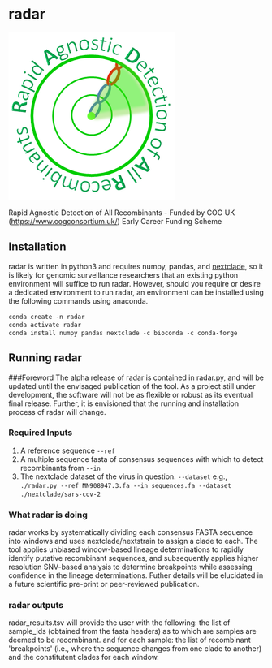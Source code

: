# radar
![logo](./logo.png)

Rapid Agnostic Detection of All Recombinants - Funded by COG UK (https://www.cogconsortium.uk/) Early Career Funding Scheme

## Installation
radar is written in python3 and requires numpy, pandas, and [nextclade](https://github.com/nextstrain/nextclade/blob/master/docs/user/nextclade-cli.md), so it is likely for genomic surveillance researchers that an existing python environment will suffice to run radar. However, should you require or desire a dedicated environment to run radar, an environment can be installed using the following commands using anaconda.

```
conda create -n radar
conda activate radar
conda install numpy pandas nextclade -c bioconda -c conda-forge
```

## Running radar
###Foreword
The alpha release of radar is contained in radar.py, and will be updated until the envisaged publication of the tool. As a project still under development, the software will not be as flexible or robust as its eventual final release. Further, it is envisioned that the running and installation process of radar will change.

### Required Inputs
1. A reference sequence ```--ref```
2. A multiple sequence fasta of consensus sequences with which to detect recombinants from ```--in```
3. The nextclade dataset of the virus in question. ```--dataset```
e.g., ```./radar.py --ref MN908947.3.fa --in sequences.fa --dataset ./nextclade/sars-cov-2```

### What radar is doing
radar works by systematically dividing each consensus FASTA sequence into windows and uses nextclade/nextstrain to assign a clade to each. The tool applies unbiased window-based lineage determinations to rapidly identify putative recombinant sequences, and subsequently applies higher resolution SNV-based analysis to determine breakpoints while assessing confidence in the lineage determinations. Futher details will be elucidated in a future scientific pre-print or peer-reviewed publication.

### radar outputs
radar_results.tsv will provide the user with the following:
   the list of sample_ids (obtained from the fasta headers) as to which are samples are deemed to be recombinant.
   and for each sample: the list of recombinant 'breakpoints' (i.e., where the sequence changes from one clade to another) and the constitutent clades for each window.
